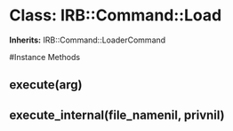 # Class: IRB::Command::Load
**Inherits:** IRB::Command::LoaderCommand
    




#Instance Methods
## execute(arg) [](#method-i-execute)

## execute_internal(file_namenil, privnil) [](#method-i-execute_internal)


